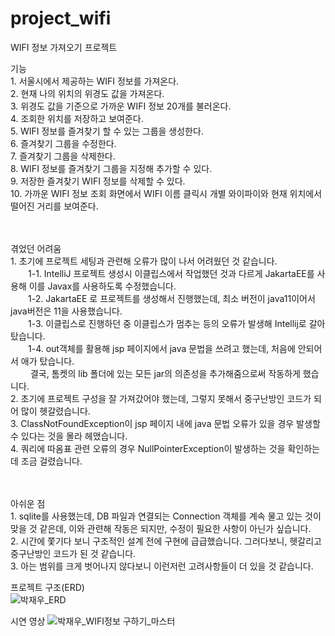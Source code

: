 # project_wifi
WIFI 정보 가져오기 프로젝트

기능	<br>
	1. 서울시에서 제공하는 WIFI 정보를 가져온다.<br>
	2. 현재 나의 위치의 위경도 값을 가져온다.<br>
	3. 위경도 값을 기준으로 가까운 WIFI 정보 20개를 불러온다.<br>
	4. 조회한 위치를 저장하고 보여준다.<br>
	5. WIFI 정보를 즐겨찾기 할 수 있는 그룹을 생성한다.<br>
	6. 즐겨찾기 그룹을 수정한다.<br>
	7. 즐겨찾기 그룹을 삭제한다.<br>
	8. WIFI 정보를 즐겨찾기 그룹을 지정해 추가할 수 있다.<br>
	9. 저장한 즐겨찾기 WIFI 정보를 삭제할 수 있다.<br>
	10. 가까운 WIFI 정보 조회 화면에서 WIFI 이름 클릭시 개별 와이파이와 현재 위치에서 떨어진 거리를 보여준다.<br><br><br>


겪었던 어려움	<br>
		1. 초기에 프로젝트 세팅과 관련해 오류가 많이 나서 어려웠던 것 같습니다.<br>
			&emsp;&emsp;1-1. IntelliJ 프로젝트 생성시 이클립스에서 작업했던 것과 다르게 JakartaEE를 사용해 이를 Javax를 사용하도록 수정했습니다.<br>
			&emsp;&emsp;1-2. JakartaEE 로 프로젝트를 생성해서 진행했는데, 최소 버전이 java11이어서 java버전은 11을 사용했습니다.<br>
			&emsp;&emsp;1-3. 이클립스로 진행하던 중 이클립스가 멈추는 등의 오류가 발생해 Intellij로 갈아탔습니다.<br>
			&emsp;&emsp;1-4. out객체를 활용해 jsp 페이지에서 java 문법을 쓰려고 했는데, 처음에 안되어서 애가 탔습니다.
			<br>&emsp;&emsp;	결국, 톰켓의 lib 폴더에 있는 모든 jar의 의존성을 추가해줌으로써 작동하게 했습니다.<br>
		2. 초기에 프로젝트 구성을 잘 가져갔어야 했는데, 그렇지 못해서 중구난방인 코드가 되어 많이 헷갈렸습니다.<br>
		3. ClassNotFoundException이 jsp 페이지 내에 java 문법 오류가 있을 경우 발생할 수 있다는 것을 몰라 헤맸습니다.<br>
		4. 쿼리에 따옴표 관련 오류의 경우 NullPointerException이 발생하는 것을 확인하는 데 조금 걸렸습니다.<br><br><br>

아쉬운 점<br>		1. sqlite를 사용했는데, DB 파일과 연결되는 Connection 객체를 계속 물고 있는 것이 맞을 것 같은데, 이와 관련해 작동은 되지만, 수정이 필요한 사항이 아닌가 싶습니다.<br>
		2. 시간에 쫓기다 보니 구조적인 설계 전에 구현에 급급했습니다. 그러다보니, 헷갈리고 중구난방인 코드가 된 것 같습니다.<br>
		3. 아는 범위를 크게 벗어나지 않다보니 이런저런 고려사항들이 더 있을 것 같습니다.<br>

  
프로젝트 구조(ERD) <br>
![박재우_ERD](https://github.com/some1mine/project_wifi/assets/71738723/9723934a-d680-4f15-81a1-f734788932e9)

시연 영상
![박재우_WIFI정보 구하기_마스터](https://github.com/some1mine/project_wifi/assets/71738723/c47772e1-312c-4462-8b78-408c4efc5266)
